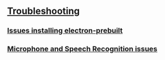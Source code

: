 ## [Troubleshooting](docs/troubleshooting.md)
   ### [Issues installing electron-prebuilt](docs/npm_install_issues.md)
   ### [Microphone and Speech Recognition issues](docs/microphone_and_speech_recognition_issues.md)